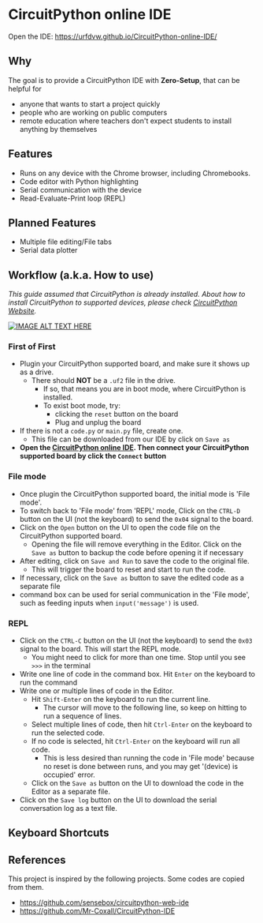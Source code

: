 # CircuitPython online IDE
Open the IDE: https://urfdvw.github.io/CircuitPython-online-IDE/

## Why
The goal is to provide a CircuitPython IDE with **Zero-Setup**, that can be helpful for
- anyone that wants to start a project quickly
- people who are working on public computers
- remote education where teachers don't expect students to install anything by themselves

## Features
- Runs on any device with the Chrome browser, including Chromebooks.
- Code editor with Python highlighting
- Serial communication with the device
- Read-Evaluate-Print loop (REPL)

## Planned Features
- Multiple file editing/File tabs
- Serial data plotter

## Workflow (a.k.a. How to use)

*This guide assumed that CircuitPython is already installed. About how to install CircuitPython to supported devices, please check [CircuitPython Website](https://circuitpython.org/downloads).*

[![IMAGE ALT TEXT HERE](https://img.youtube.com/vi/Z44PD-ZleAU/0.jpg)](https://www.youtube.com/watch?v=Z44PD-ZleAU)
[](https://stackoverflow.com/a/16079387/7037749)

### First of First
- Plugin your CircuitPython supported board, and make sure it shows up as a drive.
    - There should **NOT** be a `.uf2` file in the drive.
        - If so, that means you are in boot mode, where CircuitPython is installed.
        - To exist boot mode, try:
            - clicking the `reset` button on the board
            - Plug and unplug the board
- If there is not a `code.py` or `main.py` file, create one.
    - This file can be downloaded from our IDE by click on `Save as`
- **Open the [CircuitPython online IDE](https://urfdvw.github.io/CircuitPython-online-IDE/). Then connect your CircuitPython supported board by click the `Connect` button**

### File mode
- Once plugin the CircuitPython supported board, the initial mode is 'File mode'.
- To switch back to 'File mode' from 'REPL' mode, Click on the `CTRL-D` button on the UI (not the keyboard) to send the `0x04` signal to the board. 
- Click on the `Open` button on the UI to open the code file on the CircuitPython supported board.
    - Opening the file will remove everything in the Editor. Click on the `Save as` button to backup the code before opening it if necessary
- After editing, click on `Save and Run` to save the code to the original file.
    - This will trigger the board to reset and start to run the code.
- If necessary, click on the `Save as` button to save the edited code as a separate file
- command box can be used for serial communication in the 'File mode', such as feeding inputs when `input('message')` is used.

### REPL
- Click on the `CTRL-C` button on the UI (not the keyboard) to send the `0x03` signal to the board. This will start the REPL mode.
    - You might need to click for more than one time. Stop until you see `>>>` in the terminal
- Write one line of code in the command box. Hit `Enter` on the keyboard to run the command
- Write one or multiple lines of code in the Editor.
    - Hit `Shift-Enter` on the keyboard to run the current line.
        - The cursor will move to the following line, so keep on hitting to run a sequence of lines.
    - Select multiple lines of code, then hit `Ctrl-Enter` on the keyboard to run the selected code.
    - If no code is selected, hit `Ctrl-Enter` on the keyboard will run all code.
        - This is less desired than running the code in 'File mode' because no reset is done between runs, and you may get '(device) is occupied' error.
    - Click on the `Save as` button on the UI to download the code in the Editor as a separate file.
- Click on the `Save log` button on the UI to download the serial conversation log as a text file.

## Keyboard Shortcuts

## References
This project is inspired by the following projects. Some codes are copied from them.
- https://github.com/sensebox/circuitpython-web-ide
- https://github.com/Mr-Coxall/CircuitPython-IDE